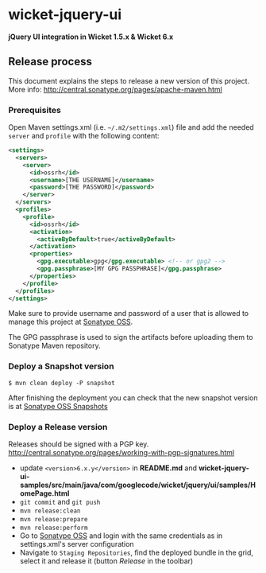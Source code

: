 # wicket-jquery-ui
**jQuery UI integration in Wicket 1.5.x &amp; Wicket 6.x**

## Release process
This document explains the steps to release a new version of this project.  
More info: http://central.sonatype.org/pages/apache-maven.html

### Prerequisites

Open Maven settings.xml (i.e. `~/.m2/settings.xml`) file and add the needed `server` and `profile` with the following content:

```xml
<settings>
  <servers>
    <server>
      <id>ossrh</id>
      <username>[THE USERNAME]</username>
      <password>[THE PASSWORD]</password>
    </server>
  </servers>
  <profiles>
    <profile>
      <id>ossrh</id>
      <activation>
        <activeByDefault>true</activeByDefault>
      </activation>
      <properties>
        <gpg.executable>gpg</gpg.executable> <!-- or gpg2 -->
        <gpg.passphrase>[MY GPG PASSPHRASE]</gpg.passphrase>
      </properties>
    </profile>
  </profiles>
</settings>
```

Make sure to provide username and password of a user that is allowed to manage this project at [Sonatype OSS](https://oss.sonatype.org).

The GPG passphrase is used to sign the artifacts before uploading them to Sonatype Maven repository.

### Deploy a Snapshot version
```
$ mvn clean deploy -P snapshot
```

After finishing the deployment you can check that the new snapshot version is at [Sonatype OSS Snapshots](https://oss.sonatype.org/content/repositories/snapshots/com/googlecode/wicket-jquery-ui/)

### Deploy a Release version
Releases should be signed with a PGP key.
http://central.sonatype.org/pages/working-with-pgp-signatures.html

* update `<version>6.x.y</version>` in **README.md** and **wicket-jquery-ui-samples/src/main/java/com/googlecode/wicket/jquery/ui/samples/HomePage.html**
* `git commit` and `git push` 
* `mvn release:clean`
* `mvn release:prepare`
* `mvn release:perform`
* Go to [Sonatype OSS](https://oss.sonatype.org) and login with the same credentials as in settings.xml's server configuration
* Navigate to `Staging Repositories`, find the deployed bundle in the grid, select it and release it (button *Release* in the toolbar)
